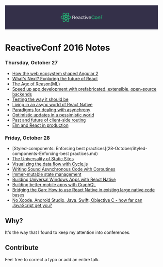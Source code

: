 ![](Header.png)
# ReactiveConf 2016 Notes

### Thursday, October 27
- [How the web ecosystem shaped Angular 2](27-October/How-the-web-ecosystem-shaped-Angular-2.md)
- [What's Next? Exploring the future of React](27-October/Whats-Next-Exploring-the-future-of-React.md)
- [The Age of Reason(ML)](27-October/The-Age-of-Reason.md)
- [Speed up app development with prefabricated, extensible, open-source backends](27-October/Speed-up-app-development-with-prefabricated-extensible-open-source-backends.md)
- [Testing the way it should be](27-October/Testing-the-way-it-should-be.md)
- [Living in an async world of React Native](27-October/Living-in-an-async-world-of-React-Native.md)
- [Paradigms for dealing with asynchrony](27-October/Paradigms-for-dealing-with-asynchrony.md)
- [Optimistic updates in a pessimistic world](27-October/Optimistic-updates-in-a-pessimistic-world.md)
- [Past and future of client-side routing](27-October/Past-and-future-of-client-side-routing.md)
- [Elm and React in production](27-October/Elm-and-React-in-production.md)

### Friday, October 28
- [Styled-components: Enforcing best practices](28-October/Styled-components-Enforcing-best practices.md)
- [The Universality of Static Sites](28-October/The-Universality-of-Static-Sites.md)
- [Visualizing the data flow with Cycle.js](28-October/Visualizing-the-data-flow-with-Cyclejs.md)
- [Writing Sound Asynchronous Code with Coroutines](28-October/Writing-Sound-Asynchronous-Code-with-Coroutines.md)
- [Immer-mutable state management](28-October/Immer-mutable-state-management.md)
- [Building Universal Windows Apps with React Native](28-October/Building-Universal-Windows-Apps-with-React-Native.md)
- [Building better mobile apps with GraphQL](28-October/Building-better-mobile-apps-with-GraphQL.md)
- [Bridging the Gap: How to use React Native in existing large native code bases](28-October/Bridging-the-Gap-How-to-use-React-Native-in-existing-large-native-code-bases.md)
- [No Xcode, Android Studio, Java, Swift, Objective C - how far can JavaScript get you?](28-October/No-Xcode-Android-Studio-Java-Swift-Objective-C---how-far-can-JavaScript-get-you.md)

## Why?
It's the way that I found to keep my attention into conferences.

## Contribute
Feel free to correct a typo or add an entire talk.
